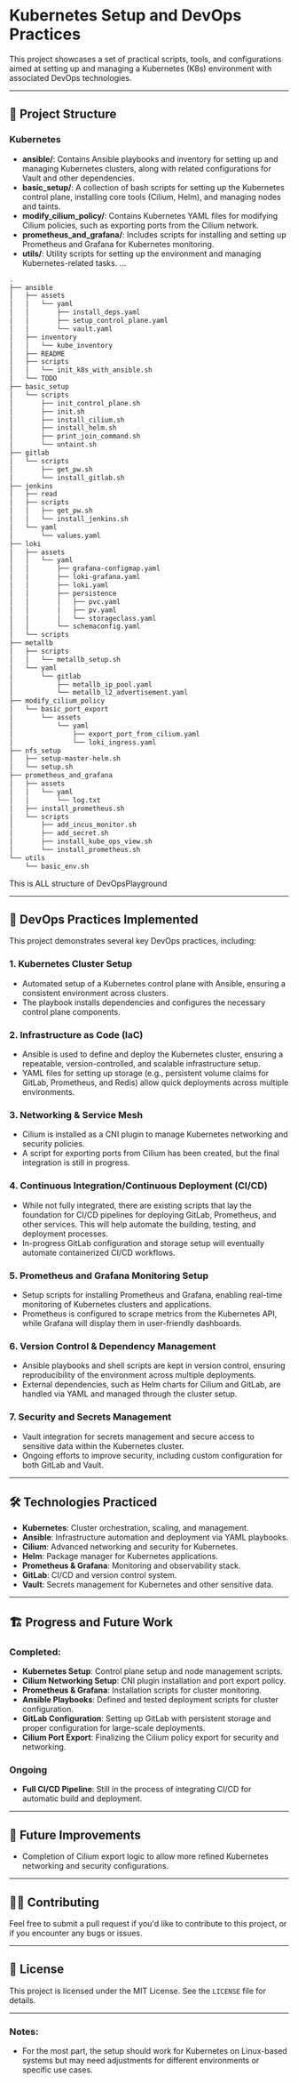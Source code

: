 
# Kubernetes Setup and DevOps Practices

This project showcases a set of practical scripts, tools, and configurations aimed at setting up and managing a Kubernetes (K8s) environment with associated DevOps technologies.

---

## 📂 Project Structure

### Kubernetes
- **ansible/**: Contains Ansible playbooks and inventory for setting up and managing Kubernetes clusters, along with related configurations for Vault and other dependencies.
- **basic_setup/**: A collection of bash scripts for setting up the Kubernetes control plane, installing core tools (Cilium, Helm), and managing nodes and taints.
- **modify_cilium_policy/**: Contains Kubernetes YAML files for modifying Cilium policies, such as exporting ports from the Cilium network.
- **prometheus_and_grafana/**: Includes scripts for installing and setting up Prometheus and Grafana for Kubernetes monitoring.
- **utils/**: Utility scripts for setting up the environment and managing Kubernetes-related tasks.
...

```bash
.
├── ansible
│   ├── assets
│   │   └── yaml
│   │       ├── install_deps.yaml
│   │       ├── setup_control_plane.yaml
│   │       └── vault.yaml
│   ├── inventory
│   │   └── kube_inventory
│   ├── README
│   ├── scripts
│   │   └── init_k8s_with_ansible.sh
│   └── TODO
├── basic_setup
│   └── scripts
│       ├── init_control_plane.sh
│       ├── init.sh
│       ├── install_cilium.sh
│       ├── install_helm.sh
│       ├── print_join_command.sh
│       └── untaint.sh
├── gitlab
│   └── scripts
│       ├── get_pw.sh
│       └── install_gitlab.sh
├── jenkins
│   ├── read
│   ├── scripts
│   │   ├── get_pw.sh
│   │   └── install_jenkins.sh
│   └── yaml
│       └── values.yaml
├── loki
│   ├── assets
│   │   └── yaml
│   │       ├── grafana-configmap.yaml
│   │       ├── loki-grafana.yaml
│   │       ├── loki.yaml
│   │       ├── persistence
│   │       │   ├── pvc.yaml
│   │       │   ├── pv.yaml
│   │       │   └── storageclass.yaml
│   │       └── schemaconfig.yaml
│   └── scripts
├── metallb
│   ├── scripts
│   │   └── metallb_setup.sh
│   └── yaml
│       └── gitlab
│           ├── metallb_ip_pool.yaml
│           └── metallb_l2_advertisement.yaml
├── modify_cilium_policy
│   └── basic_port_export
│       └── assets
│           └── yaml
│               ├── export_port_from_cilium.yaml
│               └── loki_ingress.yaml
├── nfs_setup
│   ├── setup-master-helm.sh
│   └── setup.sh
├── prometheus_and_grafana
│   ├── assets
│   │   └── yaml
│   │       └── log.txt
│   ├── install_prometheus.sh
│   └── scripts
│       ├── add_incus_monitor.sh
│       ├── add_secret.sh
│       ├── install_kube_ops_view.sh
│       └── install_prometheus.sh
└── utils
    └── basic_env.sh

```
This is ALL structure of DevOpsPlayground

---

## 🚀 DevOps Practices Implemented

This project demonstrates several key DevOps practices, including:

### 1. **Kubernetes Cluster Setup**
   - Automated setup of a Kubernetes control plane with Ansible, ensuring a consistent environment across clusters.
   - The playbook installs dependencies and configures the necessary control plane components.

### 2. **Infrastructure as Code (IaC)**
   - Ansible is used to define and deploy the Kubernetes cluster, ensuring a repeatable, version-controlled, and scalable infrastructure setup.
   - YAML files for setting up storage (e.g., persistent volume claims for GitLab, Prometheus, and Redis) allow quick deployments across multiple environments.

### 3. **Networking & Service Mesh**
   - Cilium is installed as a CNI plugin to manage Kubernetes networking and security policies.
   - A script for exporting ports from Cilium has been created, but the final integration is still in progress.
  
### 4. **Continuous Integration/Continuous Deployment (CI/CD)**
   - While not fully integrated, there are existing scripts that lay the foundation for CI/CD pipelines for deploying GitLab, Prometheus, and other services. This will help automate the building, testing, and deployment processes.
   - In-progress GitLab configuration and storage setup will eventually automate containerized CI/CD workflows.

### 5. **Prometheus and Grafana Monitoring Setup**
   - Setup scripts for installing Prometheus and Grafana, enabling real-time monitoring of Kubernetes clusters and applications.
   - Prometheus is configured to scrape metrics from the Kubernetes API, while Grafana will display them in user-friendly dashboards.

### 6. **Version Control & Dependency Management**
   - Ansible playbooks and shell scripts are kept in version control, ensuring reproducibility of the environment across multiple deployments.
   - External dependencies, such as Helm charts for Cilium and GitLab, are handled via YAML and managed through the cluster setup.

### 7. **Security and Secrets Management**
   - Vault integration for secrets management and secure access to sensitive data within the Kubernetes cluster.
   - Ongoing efforts to improve security, including custom configuration for both GitLab and Vault.

---

## 🛠 Technologies Practiced

- **Kubernetes**: Cluster orchestration, scaling, and management.
- **Ansible**: Infrastructure automation and deployment via YAML playbooks.
- **Cilium**: Advanced networking and security for Kubernetes.
- **Helm**: Package manager for Kubernetes applications.
- **Prometheus & Grafana**: Monitoring and observability stack.
- **GitLab**: CI/CD and version control system.
- **Vault**: Secrets management for Kubernetes and other sensitive data.
  
---

## 🏗 Progress and Future Work

### Completed:

- **Kubernetes Setup**: Control plane setup and node management scripts.
- **Cilium Networking Setup**: CNI plugin installation and port export policy.
- **Prometheus & Grafana**: Installation scripts for cluster monitoring.
- **Ansible Playbooks**: Defined and tested deployment scripts for cluster configuration.
- **GitLab Configuration**: Setting up GitLab with persistent storage and proper configuration for large-scale deployments.
- **Cilium Port Export**: Finalizing the Cilium policy export for security and networking.
### Ongoing
- **Full CI/CD Pipeline**: Still in the process of integrating CI/CD for automatic build and deployment.

---

## 📝 Future Improvements

- Completion of Cilium export logic to allow more refined Kubernetes networking and security configurations.

---

## 🧑‍💻 Contributing

Feel free to submit a pull request if you'd like to contribute to this project, or if you encounter any bugs or issues.

---

## 📜 License

This project is licensed under the MIT License. See the `LICENSE` file for details.

---

### Notes:
- For the most part, the setup should work for Kubernetes on Linux-based systems but may need adjustments for different environments or specific use cases.

